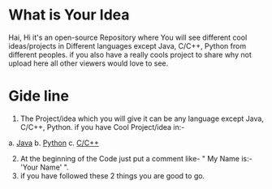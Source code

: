 # What is Your Idea
Hai, Hi it's an open-source Repository where You will see different cool ideas/projects in Different languages except Java, C/C++, Python from different peoples. if you also have a really cools project to share why not upload here all other viewers would love to see.
# Gide line
1. The Project/idea which you will give it can be any language except Java, C/C++, Python.
if you have Cool Project/idea in:-

  a. [Java](https://github.com/Sukarnascience/What-is-Your-Idea-in-Java)
  b. [Python](https://github.com/Sukarnascience/What-is-Your-Idea-in-Python)
  c. [C/C++](https://github.com/Sukarnascience/What-is-Your-Idea-in-Cpp)

2. At the beginning of the Code just put a comment like- " My Name is:- 'Your Name' ".
3. if you have followed these 2 things you are good to go.
